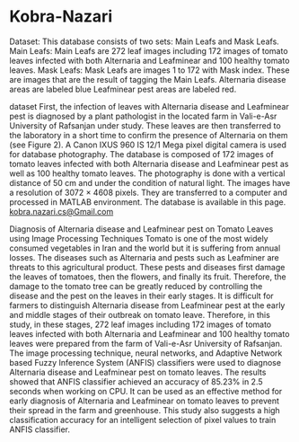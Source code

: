 # Kobra-Nazari
Dataset:
This database consists of two sets:   Main Leafs and Mask Leafs. 
Main Leafs: Main Leafs are 272 leaf images including 172 images of tomato leaves infected with both Alternaria and Leafminear and 100 healthy tomato leaves.
Mask Leafs: Mask Leafs are images 1 to 172 with Mask index. These are images that are the result of tagging the Main Leafs. Alternaria disease areas are labeled blue Leafminear pest areas are labeled red. 

dataset
First, the infection of leaves with Alternaria disease and Leafminear pest is diagnosed by a plant pathologist in the located farm in Vali-e-Asr University of Rafsanjan under study. These leaves are then transferred to the laboratory in a short time to confirm the presence of Alternaria on them (see Figure 2).
A Canon IXUS 960 IS 12/1 Mega pixel digital camera is used for database photography. The database is composed of 172 images of tomato leaves infected with both Alternaria disease and Leafminear pest as well as 100 healthy tomato leaves. The photography is done with a vertical distance of 50 cm and under the condition of natural light. The images have a resolution of 3072 × 4608 pixels. They are transferred to a computer and processed in MATLAB environment. The database is available in this page. kobra.nazari.cs@Gmail.com


 Diagnosis of Alternaria disease and Leafminear pest on Tomato Leaves using Image Processing Techniques
Tomato is one of the most widely consumed vegetables in Iran and the world but it is suffering from annual losses. The diseases such as Alternaria and pests such as Leafminer are threats to this agricultural product. These pests and diseases first damage the leaves of tomatoes, then the flowers, and finally its fruit. Therefore, the damage to the tomato tree can be greatly reduced by controlling the disease and the pest on the leaves in their early stages. It is difficult for farmers to distinguish Alternaria disease from Leafminear pest at the early and middle stages of their outbreak on tomato leave. Therefore, in this study, in these stages, 272 leaf images including 172 images of tomato leaves infected with both Alternaria and Leafminear and 100 healthy tomato leaves were prepared from the farm of Vali-e-Asr University of Rafsanjan. The image processing technique, neural networks, and Adaptive Network based Fuzzy Inference System (ANFIS) classifiers were used to diagnose Alternaria disease and Leafminear pest on tomato leaves. The results showed that ANFIS classifier achieved an accuracy of 85.23% in 2.5 seconds when working on CPU. It can be used as an effective method for early diagnosis of Alternaria and Leafminear on tomato leaves to prevent their spread in the farm and greenhouse. This study also suggests a high classification accuracy for an intelligent selection of pixel values to train ANFIS classifier.
